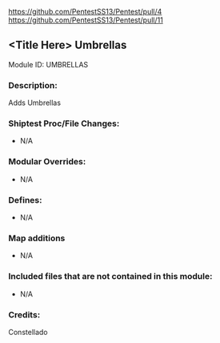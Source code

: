 <!-- This should be copy-pasted into the root of your module folder as readme.md -->

https://github.com/PentestSS13/Pentest/pull/4
https://github.com/PentestSS13/Pentest/pull/11

## \<Title Here> Umbrellas

Module ID: UMBRELLAS

### Description:

Adds Umbrellas

### Shiptest Proc/File Changes:

- N/A

### Modular Overrides:

- N/A

### Defines:

- N/A

### Map additions
- N/A
### Included files that are not contained in this module:

- N/A


### Credits:

Constellado
